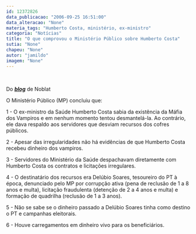 ```yaml
---
id: 12372826
data_publicacao: "2006-09-25 16:51:00"
data_alteracao: "None"
materia_tags: "Humberto Costa, ministério, ex-ministro"
categoria: "Notícias"
title: "O que comprovou o Ministério Público sobre Humberto Costa"
sutia: "None"
chapeu: "None"
autor: "jamildo"
imagem: "None"
---
```

<p>&nbsp;<br /></p>
<p>Do <strong><em><a href="#" target="_blank" rel="noopener noreferrer">blog</a></em></strong> de Noblat</p>
<p>O Minist&eacute;rio P&uacute;blico (MP) concluiu que:</p>
<p>1 - O ex-ministro da Sa&uacute;de Humberto Costa sabia da exist&ecirc;ncia da M&aacute;fia dos Vampiros e em nenhum momento tentou desmantel&aacute;-la. Ao contr&aacute;rio, ele dava respaldo aos servidores que desviam recursos dos cofres p&uacute;blicos.</p>
<p>2 - Apesar das irregularidades n&atilde;o h&aacute; evid&ecirc;ncias de que Humberto Costa recebeu dinheiro dos vampiros.</p>
<p>3 - Servidores do Minist&eacute;rio da Sa&uacute;de despachavam diretamente com Humberto Costa os contratos e licita&ccedil;&otilde;es irregulares.</p>
<p>4 - O destinat&aacute;rio dos recursos era Del&uacute;bio Soares, tesoureiro do PT &agrave; &eacute;poca, denunciado pelo MP por corrup&ccedil;&atilde;o ativa (pena de reclus&atilde;o de 1 a 8 anos e multa), licita&ccedil;&atilde;o fraudulenta (deten&ccedil;&atilde;o de 2 a 4 anos e multa) e forma&ccedil;&atilde;o de quadrilha (reclus&atilde;o de 1 a 3 anos).</p>
<p>5 - N&atilde;o se sabe se o dinheiro passado a Del&uacute;bio Soares tinha como destino o PT e campanhas eleitorais.</p>
<p>6 - Houve carregamentos em dinheiro vivo para os benefici&aacute;rios.</p>
